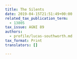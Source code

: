 ```yaml
---
title: The Silents
date: 2019-04-15T21:51:49+00:00
related_tax_publication_term:
  - 13805
tax_issue: AGNI 89
authors:
  - profile/lucas-southworth.md
tax_format: Print
translators: []

---
```

